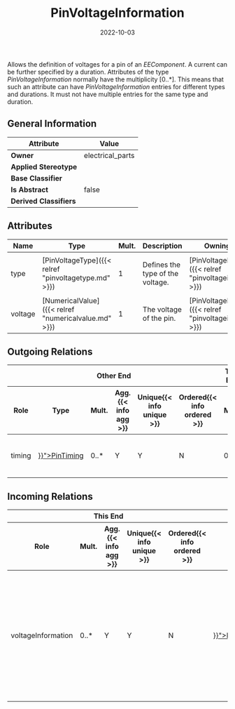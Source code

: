 ﻿---
title: PinVoltageInformation
toc: false
type: specs
date: "2022-10-03"
draft: false
specification: VEC
version: 2.0.1
documentType: "Recommendation"
elementType: Class
classes:
  - PinVoltageInformation
menu_name: vec-2.0.1
---
<p> Allows the definition of voltages for a pin of an <i>EEComponent</i>. A current can be further specified by a duration. Attributes of the type <i>PinVoltageInformation</i> normally have the multiplicity [0..*]. This means that such an attribute can have <i>PinVoltageInformation</i> entries for different types and durations. It must not have multiple entries for the same type and duration.      </p>

## General Information

| Attribute               | Value |
|-------------------------|-------|
| **Owner**               | electrical_parts |
| **Applied Stereotype**  |   |
| **Base Classifier**     |   |
| **Is Abstract**         | false |
| **Derived Classifiers** |   |

## Attributes
|  Name  |  Type  |  Mult.  |  Description  |  Owning Classifier  |
|--------|--------|---------|---------------|--------------|
|type| [PinVoltageType]({{< relref "pinvoltagetype.md" >}}) | 1 | <p> Defines the type of the voltage.      </p> | [PinVoltageInformation]({{< relref "pinvoltageinformation.md" >}}) |
|voltage| [NumericalValue]({{< relref "numericalvalue.md" >}}) | 1 | <p> The voltage of the pin.      </p> | [PinVoltageInformation]({{< relref "pinvoltageinformation.md" >}}) |

## Outgoing Relations
<table>
    <thead>
        <tr>
           <th colspan="6">Other End</th>
           <th colspan="1">This End</th>
           <th colspan="1">General</th>
        </tr>
        <tr>
           <th>Role</th>
           <th>Type</th>
           <th>Mult.</th>
           <th>Agg.{{< info agg >}}</th>
           <th>Unique{{< info unique >}}</th>
           <th>Ordered{{< info ordered >}}</th>
           <th>Mult.</th>
           <th>Description</th>
        </tr>
    <thead>
    <tbody>
    <tr>
        <td>timing</td>
        <td><a href="{{< relref "pintiming.md" >}}">PinTiming</a></td>
        <td>0..*</td>
        <td>Y</td>
        <td>Y</td>
        <td>N</td>
        <td>0..1</td>
        <td><p> Specifies the timing of the <i>PinVoltageInformation</i>.      </p></td>
    </tr>
    </tbody>
</table>

##  Incoming Relations
<table>
    <thead>
        <tr>
           <th colspan="5">This End</th>
           <th colspan="2">Other End</th>
           <th colspan="1">General</th>
        </tr>
        <tr>
           <th>Role</th>
           <th>Mult.</th>
           <th>Agg.{{< info agg >}}</th>
           <th>Unique{{< info unique >}}</th>
           <th>Ordered{{< info ordered >}}</th>
           <th>Type</th>
           <th>Mult.</th>
           <th>Description</th>
        </tr>
    <thead>
    <tbody>
    <tr>
        <td>voltageInformation</td>
        <td>0..*</td>
        <td>Y</td>
        <td>Y</td>
        <td>N</td>
        <td><a href="{{< relref "pincomponentbehavior.md" >}}">PinComponentBehavior</a></td>
        <td>1</td>
        <td><p> Specifies the voltage information of the <i>PinComponent</i> in this <i>PinComponentBehavior</i>. Since the voltage values of a pin can be defined for different types and times it is possible to define multiple <i>PinVoltageInformations</i> for a <i>PinComponentBehavior</i>.      </p></td>
    </tr>
    </tbody>
</table>



